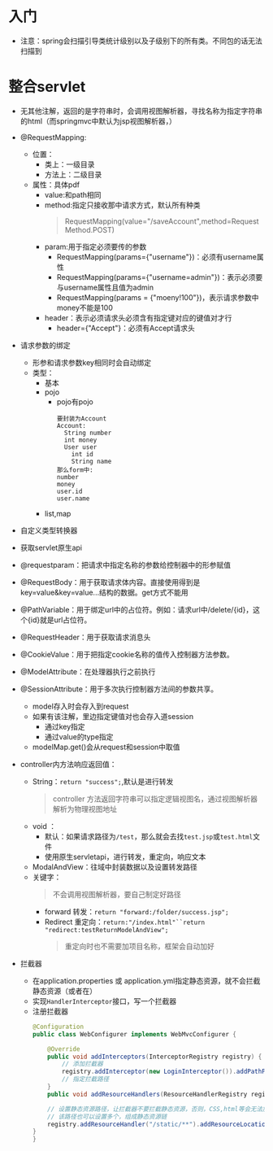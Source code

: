 # 入门

- 注意：spring会扫描引导类统计级别以及子级别下的所有类。不同包的话无法扫描到

# 整合servlet

- 无其他注解，返回的是字符串时，会调用视图解析器，寻找名称为指定字符串的html（而springmvc中默认为jsp视图解析器，）

- @RequestMapping:
  - 位置：
    - 类上：一级目录
    - 方法上：二级目录
  - 属性：具体pdf
    - value:和path相同
    - method:指定只接收那中请求方式，默认所有种类 
      > RequestMapping(value="/saveAccount",method=RequestMethod.POST)
    - param:用于指定必须要传的参数
      - RequestMapping(params={"username"})：必须有username属性
      - RequestMapping(params={"username=admin"})：表示必须要与username属性且值为admin
      - RequestMapping(params = {"moeny!100"})，表示请求参数中money不能是100
    - header：表示必须请求头必须含有指定键对应的键值对才行
      - header={"Accept"}：必须有Accept请求头

- 请求参数的绑定
  - 形参和请求参数key相同时会自动绑定
  - 类型：
    - 基本
    - pojo
      - pojo有pojo
        ```
        要封装为Account
        Account:
          String number
          int money
          User user
            int id
            String name
        那么form中:
        number
        money
        user.id
        user.name
        ```
    - list,map

- 自定义类型转换器

- 获取servlet原生api

- @requestparam：把请求中指定名称的参数给控制器中的形参赋值
- @RequestBody：用于获取请求体内容。直接使用得到是key=value&key=value...结构的数据。get方式不能用
- @PathVariable：用于绑定url中的占位符。例如：请求url中/delete/{id}，这个{id}就是url占位符。
- @RequestHeader：用于获取请求消息头
- @CookieValue：用于把指定cookie名称的值传入控制器方法参数。
- @ModelAttribute：在处理器执行之前执行
- @SessionAttribute：用于多次执行控制器方法间的参数共享。
  - model存入时会存入到request
  - 如果有该注解，里边指定键值对也会存入道session
    - 通过key指定
    - 通过value的type指定
  - modelMap.get()会从request和session中取值

- controller内方法响应返回值：
  - String：`return "success";`,默认是进行转发
    > controller 方法返回字符串可以指定逻辑视图名，通过视图解析器解析为物理视图地址
  - void ：
    - 默认：如果请求路径为`/test`，那么就会去找`test.jsp`或`test.html`文件
    - 使用原生servletapi，进行转发，重定向，响应文本
  - ModalAndView：往域中封装数据以及设置转发路径
  - 关键字：
    > 不会调用视图解析器，要自己制定好路径
    - forward 转发：`return "forward:/folder/success.jsp";`
    - Redirect 重定向：`return:"/index.html"``return "redirect:testReturnModelAndView";`
      > 重定向时也不需要加项目名称，框架会自动加好
    
- 拦截器
  - 在application.properties 或 application.yml指定静态资源，就不会拦截静态资源（或者在）
  - 实现`HandlerInterceptor`接口，写一个拦截器
  - 注册拦截器
    ```java
    @Configuration
    public class WebConfigurer implements WebMvcConfigurer {

        @Override
        public void addInterceptors(InterceptorRegistry registry) {
            // 添加拦截器
            registry.addInterceptor(new LoginInterceptor()).addPathPatterns("/**").excludePathPatterns("/login").excludePathPatterns("/loginSys").excludePathPatterns("/static/**");
            // 指定拦截路径
        }
        public void addResourceHandlers(ResourceHandlerRegistry registry) {

        // 设置静态资源路径，让拦截器不要拦截静态资源，否则，CSS,html等会无法加载
        // 该路径也可以设置多个，组成静态资源链
        registry.addResourceHandler("/static/**").addResourceLocations("classpath:/static/");
    }
    }
    ```
